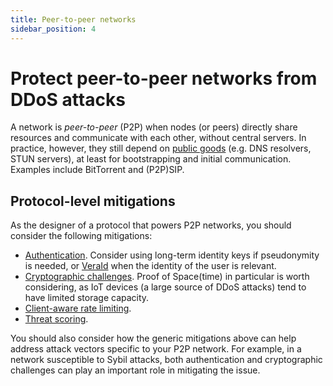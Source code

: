 ```yaml
---
title: Peer-to-peer networks
sidebar_position: 4
---
```


# Protect peer-to-peer networks from DDoS attacks

A network is _peer-to-peer_ (P2P) when nodes (or peers) directly share resources and communicate with each other, without central servers.
In practice, however, they still depend on [public goods](./public-goods.md) (e.g. DNS resolvers, STUN servers), at least for bootstrapping and initial communication.
Examples include BitTorrent and (P2P)SIP.

## Protocol-level mitigations

As the designer of a protocol that powers P2P networks, you should consider the following mitigations:

- [Authentication](../mitigations/authentication). Consider using long-term identity keys if pseudonymity is needed, or [VeraId](https://veraid.net) when the identity of the user is relevant.
- [Cryptographic challenges](../mitigations/crypto-challenges.md). Proof of Space(time) in particular is worth considering, as IoT devices (a large source of DDoS attacks) tend to have limited storage capacity.
- [Client-aware rate limiting](../mitigations/rate-limiting.md).
- [Threat scoring](../mitigations/threat-scoring.md).

You should also consider how the generic mitigations above can help address attack vectors specific to your P2P network. For example, in a network susceptible to Sybil attacks, both authentication and cryptographic challenges can play an important role in mitigating the issue.
